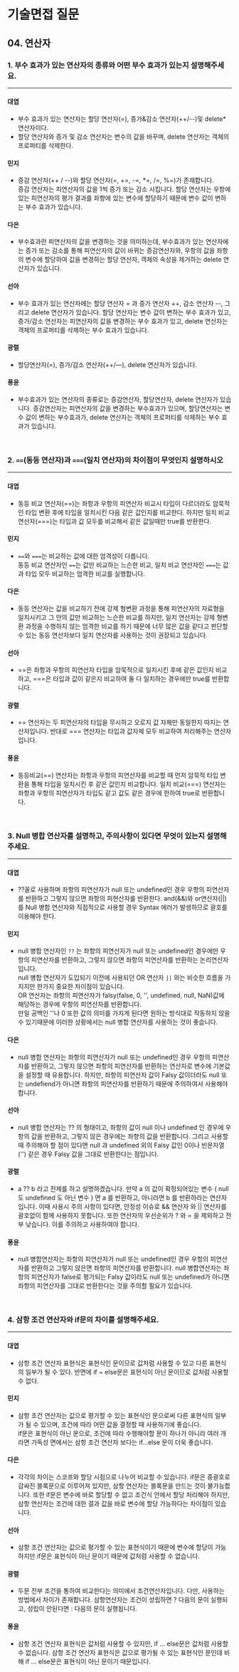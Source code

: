 # 기술면접 질문

## 04. 연산자

### 1. 부수 효과가 있는 연산자의 종류와 어떤 부수 효과가 있는지 설명해주세요.

<hr>

#### 대엽

- 부수 효과가 있는 연산자는 할당 연산자(=), 증가&감소 연산자(++/--)및 delete\* 연산자이다.
- 할당 연산자와 증가 및 감소 연산자는 변수의 값을 바꾸며, delete 연산자는 객체의 프로퍼티를 삭제한다.

#### 민지

- 증감 연산자(++ / --)와 할당 연산자(=, +=, -=, \*=, /=, %=)가 존재합니다.  
  증감 연산자는 피연산자의 값을 1씩 증가 또는 감소 시킵니다.
  할당 연산자는 우항에 있는 피연산자의 평가 결과를 좌항에 있는 변수에 할당하기 때문에 변수 값이 변하는 부수 효과가 있습니다.

#### 다은

- 부수효과란 피연산자의 값을 변경하는 것을 의미하는데, 부수효과가 있는 연산자에는 증가 또는 감소를 통해 피연산자의 값이 바뀌는 증감연산자와, 우항의 값을 좌항의 변수에 할당하여 값을 변경하는 할당 연산자, 객체의 속성을 제거하는 delete 연산자가 있습니다.

#### 선아

- 부수 효과가 있는 연산자에는 할당 연산자 = 과 증가 연산자 ++, 감소 연산자 --, 그리고 delete 연산자가 있습니다. 할당 연산자는 변수 값이 변하는 부수 효과가 있고, 증가/감소 연산자는 피연산자의 값을 변경하는 부수 효과가 있고, delete 연산자는 객체의 프로퍼티를 삭제하는 부수 효과가 있습니다.

#### 광렬

- 할당연산자(=), 증가/감소 연산자(++/—), delete 연산자가 있습니다.

#### 풍윤

- 부수효과가 있는 연산자의 종류로는 증감연산자, 할당연산자, delete 연산자가 있습니다. 증감연산자는 피연산자의 값을 변경하는 부수효과가 있으며, 할당연산자는 변수 값이 변하는 부수효과가, delete 연산자는 객체의 프로퍼티를 삭제하는 부수 효과가 있습니다.

<br>

### 2. `==`(동등 연산자)과 `===`(일치 연산자)의 차이점이 무엇인지 설명하시오

<hr>

#### 대엽

- 동등 비교 연산자(==)는 좌항과 우항의 피연산자 비교시 타입이 다르더라도 암묵적인 타입 변환 후에 타입을 일치시킨 다음 같은 값인지를 비교한다. 하지만 일치 비교 연산자(===)는 타입과 값 모두를 비교해서 같은 값일때만 true를 반환한다.

#### 민지

- `==`와 `===`는 비교하는 값에 대한 엄격성이 다릅니다.  
  동등 비교 연산자인 `==`는 값만 비교하는 느슨한 비교,
  일치 비교 연산자인 `===`는 값과 타입 모두 비교하는 엄격한 비교를 실행합니다.

#### 다은

- 동등 연산자는 값을 비교하기 전에 강제 형변환 과정을 통해 피연산자의 자료형을 일치시키고 그 안의 값만 비교하는 느슨한 비교를 하지만, 일치 연산자는 강제 형변환 과정을 수행하지 않는 엄격한 비교를 하기 때문에 너무 많은 값을 같다고 판단할 수 있는 동등 연산자보다 일치 연산자를 사용하는 것이 권장되고 있습니다.

#### 선아

- ==은 좌항과 우항의 피연산자 타입을 암묵적으로 일치시킨 후에 같은 값인지 비교하고, ===은 타입과 값이 같은지 비교하여 둘 다 일치하는 경우에만 true를 반환합니다.

#### 광렬

- == 연산자는 두 피연산자의 타입을 무시하고 오로지 값 자체만 동일한지 따지는 연산자입니다. 반대로 === 연산자는 타입과 값자체 모두 비교하여 처리해주는 연산자입니다.

#### 풍윤

- 동등비교(==) 연산자는 좌항과 우항의 피연산자를 비교할 때 먼저 암묵적 타입 변환을 통해 타입을 일치시킨 후 같은 값인지 비교합니다. 일치 비교(===) 연산자는 좌항과 우항의 피연산자가 타입도 같고 값도 같은 경우에 한하여 true로 반환합니다.

<br>

### 3. Null 병합 연산자를 설명하고, 주의사항이 있다면 무엇이 있는지 설명해주세요.

<hr>

#### 대엽

- ??꼴로 사용하며 좌항의 피연산자가 null 또는 undefined인 경우 우항의 피연산자를 반환하고 그렇지 않으면 좌항의 피현산자를 반환한다. and(&&)와 or연산자(||)를 Null 병합 연산자와 직접적으로 사용할 경우 Syntax 에러가 발생하므로 괄호를 이용해야 한다.

#### 민지

- null 병합 연산자인 `??` 는 좌항의 피연산자가 null 또는 undefined인 경우에만 우항의 피연산자를 반환하고, 그렇지 않으면 좌항의 피연산자를 반환하는 논리연산자 입니다.  
  null 병합 연산자가 도입되기 이전에 사용되던 OR 연산자 `||` 와는 비슷한 흐름을 가지지만 한가지 중요한 차이점이 있습니다.  
  OR 연산자는 좌항의 피연산자가 falsy(false, 0, '', undefined, null, NaN)값에 해당하는 경우에 우항의 피연산자를 반환합니다.  
  만일 공백인 ''나 0 또한 값의 의미를 가지게 된다면 원하는 방식대로 작동하지 않을 수 있기때문에 이러한 상황에서는 null 병합 연산자를 사용하는 것이 좋습니다.

#### 다은

- null 병합 연산자는 좌항의 피연산자가 null 또는 undefined인 경우 우항의 피연산자를 반환하고, 그렇지 않으면 좌항의 피연산자를 반환하는 연산자로 변수에 기본값을 설정할 때 유용합니다. 하지만, 좌항의 피연산자 값이 Falsy 값이더라도 null 또는 undefiend가 아니면 좌항의 피연산자를 반환하기 때문에 주의하여서 사용해야 합니다.

#### 선아

- null 병합 연산자는 ?? 의 형태이고, 좌항의 값이 null 이나 undefined 인 경우에 우항의 값을 반환하고, 그렇지 않은 경우에는 좌항의 값을 반환합니다. 그리고 사용할 때 주의해야 할 점이 있다면 null 과 undefined 외의 Falsy 값인 0이나 빈문자열('') 같은 경우 Falsy 값을 그대로 반환한다는 점입니다.

#### 광렬

- a ?? b 라고 전제를 하고 설명하겠습니다. 만약 a 의 값이 확정되어있는 변수 ( null 도 undefined 도 아닌 변수 ) 면 a 를 반환하고, 아니라면 b 를 반환하라는 연산자입니다. 이때 사용시 주의 사항이 있다면, 안정성 이슈로 && 연산자 와 || 연산자를 괄호없이 함께 사용하지 못합니다. 또한 연산자의 우선순위가 ? 와 = 을 제외하고 전부 낮습니다. 이를 주의하고 사용하여야 합니다.

#### 풍윤

- null 병합연산자는 좌항의 피연산자가 null 또는 undefined인 경우 우항의 피연산자를 반환하고 그렇지 않은면 좌항의 피연산자를 반환합니다. null 병합연산자는 좌항의 피연산자가 false로 평가되는 Falsy 값이라도 null 또는 undefined가 아니면 좌항의 피연산자를 그대로 반환한다는 것을 주의할 필요가 있습니다.

<br>

### 4. 삼항 조건 연산자와 if문의 차이를 설명해주세요.

<hr>

#### 대엽

- 삼항 조건 연산자 표현식은 표현식인 문이므로 값처럼 사용할 수 있고 다른 표현식의 일부가 될 수 있다. 반면에 if ~ else문은 표현식이 아닌 문이므로 값처럼 사용할 수 없다.

#### 민지

- 삼항 조건 연산자는 값으로 평가할 수 있는 표현식인 문으로써 다른 표현식의 일부가 될 수 있으며, 조건에 따라 어떤 값을 결정할 때 사용하기에 좋습니다.  
  if문은 표현식이 아닌 문으로, 조건에 따라 수행해야할 문이 하나가 아니라 여러 개라면 가독성 면에서는 삼항 조건 연산자 보다는 if…else 문이 더욱 좋습니다.

#### 다은

- 각각의 차이는 스코프와 할당 시점으로 나누어 비교할 수 있습니다. if문은 중괄호로 감싸진 블록문으로 이루어져 있지만, 삼항 연산자는 블록문을 만드는 것이 불가능합니다. 또한 if문은 변수에 바로 할당할 수 없고 조건식 안에서 할당 처리해야 하지만, 삼항 연산자는 조건에 대한 결과 값을 바로 변수에 할당 가능하다는 차이점이 있습니다.

#### 선아

- 삼항 조건 연산자는 값으로 평가할 수 있는 표현식이기 때문에 변수에 할당이 가능하지만 if문은 표현식이 아닌 문이기 때문에 값처럼 사용할 수 없습니다.

#### 광렬

- 두문 전부 조건을 통하여 비교한다는 의미에서 조건연산자입니다. 다만, 사용하는 방법에서 차이가 존재합니다. 삼항연산자는 조건이 성립하면 ? 다음의 문이 실행되고, 성립이 안된다면 : 다음의 문이 실행됩니다.

#### 풍윤

- 삼항 조건 연산자 표현식은 값처럼 사용할 수 있지만, if ... else문은 값처럼 사용할 수 없습니다. 삼항 조건 연산자 표현식은 값으로 평가될 수 있는 표현식인 문인데 비해 if ... else문은 표현식이 아닌 문이기 때문입니다.
